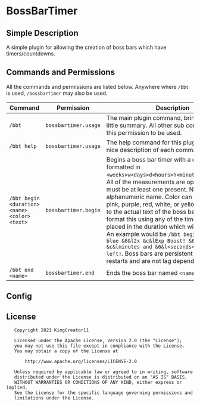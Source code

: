 # BossBarTimer

## Simple Description
A simple plugin for allowing the creation of boss bars which have timers/countdowns.

## Commands and Permissions
All the commands and permissions are listed below. Anywhere where `/bbt` is used, `/bossbartimer` may also be used.

| Command | Permission | Description |
|---------|------------|-------------|
| `/bbt` | `bossbartimer.usage` | The main plugin command, brings up a nice little summary. All other sub commands require this permission to be used. |
| `/bbt help` | `bossbartimer.usage` | The help command for this plugin, shows a nice description of each command. |
| `/bbt begin <duration> <name> <color> <text>` | `bossbartimer.begin` | Begins a boss bar timer with a duration formatted in `<weeks>w<days>d<hours>h<minutes>m<seconds>s`. All of the measurements are optional but there must be at least one present. Name must be an alphanumeric name. Color can be blue, green, pink, purple, red, white, or yellow. Text refers to the actual text of the boss bar. You can format this using any of the time indicators placed in the duration which will be replaced. An example would be `/bbt begin 1h expboost blue &6&l2x &c&lExp Boost! &6&l<minutes> &c&lminutes and &6&l<seconds> &c&lseconds left!`. Boss bars are persistent throughout restarts and are not lag dependent. |
| `/bbt end <name>` | `bossbartimer.end` | Ends the boss bar named `<name>` |

## Config


## License
```
   Copyright 2021 KingCreator11

   Licensed under the Apache License, Version 2.0 (the "License");
   you may not use this file except in compliance with the License.
   You may obtain a copy of the License at

       http://www.apache.org/licenses/LICENSE-2.0

   Unless required by applicable law or agreed to in writing, software
   distributed under the License is distributed on an "AS IS" BASIS,
   WITHOUT WARRANTIES OR CONDITIONS OF ANY KIND, either express or implied.
   See the License for the specific language governing permissions and
   limitations under the License.
```